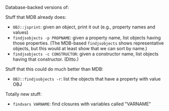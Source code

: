 Database-backed versions of:

Stuff that MDB already does:

* `OBJ::jsprint`: given an object, print it out (e.g., property names and values)
* `findjsobjects -p PROPNAME`: given a property name, list objects having those
  properties.  (The MDB-based `findjsobjects` shows representative objects, but
  this would at least show that we can sort by name.)
* `findjsobjects -c CONSTRUCTOR`: given a constructor name, list objects having
  that constructor.  (Ditto.)

Stuff that this could do much better than MDB:

* `OBJ::findjsobjects -r`: list the objects that have a property with value OBJ

Totally new stuff:

* `findvars VARNAME`: find closures with variables called "VARNAME"
